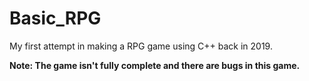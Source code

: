 # Basic_RPG
My first attempt in making a RPG game using C++ back in 2019.

**Note: The game isn't fully complete and there are bugs in this game.**

